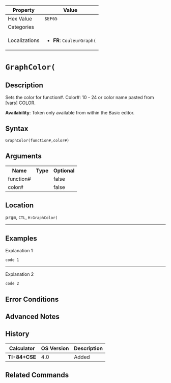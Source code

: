 | Property      | Value |
|---------------|-------|
| Hex Value     | `$EF65`|
| Categories    | <ul></ul> |
| Localizations | <ul><li><b>FR</b>: `CouleurGraph(`</li></ul> |

# `GraphColor(`

## Description
Sets the color for function#.
Color#: 10 - 24 or color name pasted from [vars] COLOR.


<b>Availability</b>: Token only available from within the Basic editor.

## Syntax
`GraphColor(function#,color#)`

## Arguments
<table>
<tr><th>Name</th><th>Type</th><th>Optional</th></tr>

<tr><td>function#</td><td></td><td>false</td></tr>

<tr><td>color#</td><td></td><td>false</td></tr>

</table>

## Location
<kbd>prgm</kbd>, `CTL`, `H:GraphColor(`
<hr>

## Examples

Explanation 1
```ti-basic
code 1
```
---
Explanation 2
```ti-basic
code 2
```

## Error Conditions


## Advanced Notes


## History
| Calculator | OS Version | Description |
|------------|------------|-------------|
| <b>TI-84+CSE</b> | 4.0 | Added

## Related Commands

    